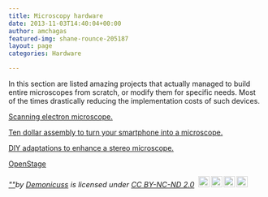 ```yaml
---
title: Microscopy hardware
date: 2013-11-03T14:40:04+00:00
author: amchagas
featured-img: shane-rounce-205187
layout: page
categories: Hardware

---
```

In this section are listed amazing projects that actually managed to build entire microscopes from scratch, or modify them for specific needs. Most of the times drastically reducing the implementation costs of such devices.

[Scanning electron microscope.](http://openeuroscience.wordpress.com/hardware-projects/scanning-electron-microscope/ "Scanning electron microscope")

[Ten dollar assembly to turn your smartphone into a microscope.](http://openeuroscience.wordpress.com/hardware-projects/microscopy-hardware/10-microscope-using-a-smartphone/ "10$ microscope using a smartphone")

[DIY adaptations to enhance a stereo microscope.](http://openeuroscience.wordpress.com/hardware-projects/microscopy-hardware/stereo-microscope-the-steve-richardson-way/ "Stereo microscope – The Steve Richardson way.")

[OpenStage](http://openeuroscience.com/hardware-projects/microscopy-hardware/openstage/ "OpenStage")

<p style="font-size: 0.9rem;font-style: italic;"><a href="http://www.flickr.com/photos/34251884@N00/341191827">""</a><span>by <a href="http://www.flickr.com/photos/34251884@N00">Demonicuss</a></span> is licensed under <a href="https://creativecommons.org/licenses/by-nc-nd/2.0/?ref=ccsearch&atype=html" style="margin-right: 5px;">CC BY-NC-ND 2.0</a><a href="https://creativecommons.org/licenses/by-nc-nd/2.0/?ref=ccsearch&atype=html" target="_blank" rel="noopener noreferrer" style="display: inline-block;white-space: none;opacity: .7;margin-top: 2px;margin-left: 3px;height: 22px !important;"><img style="height: inherit;margin-right: 3px;display: inline-block;" src="https://search.creativecommons.org/static/img/cc_icon.svg" /><img style="height: inherit;margin-right: 3px;display: inline-block;" src="https://search.creativecommons.org/static/img/cc-by_icon.svg" /><img style="height: inherit;margin-right: 3px;display: inline-block;" src="https://search.creativecommons.org/static/img/cc-nc_icon.svg" /><img style="height: inherit;margin-right: 3px;display: inline-block;" src="https://search.creativecommons.org/static/img/cc-nd_icon.svg" /></a></p>
